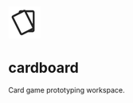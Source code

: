 ![cardboard icon](https://github.com/Cygnut/cardboard/blob/master/img/layout/cardboardIcon-64x64-Transparent.png)
# cardboard
Card game prototyping workspace.
